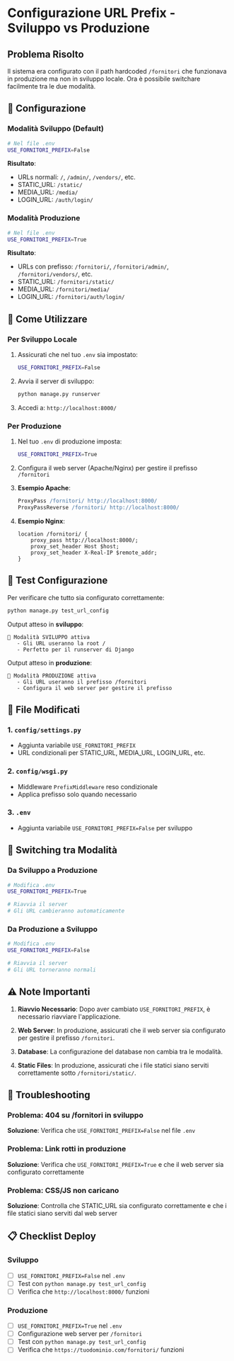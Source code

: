 # Configurazione URL Prefix - Sviluppo vs Produzione

## Problema Risolto

Il sistema era configurato con il path hardcoded `/fornitori` che funzionava in produzione ma non in sviluppo locale. Ora è possibile switchare facilmente tra le due modalità.

## 🔧 Configurazione

### Modalità Sviluppo (Default)
```bash
# Nel file .env
USE_FORNITORI_PREFIX=False
```

**Risultato**:
- URLs normali: `/`, `/admin/`, `/vendors/`, etc.
- STATIC_URL: `/static/`
- MEDIA_URL: `/media/`
- LOGIN_URL: `/auth/login/`

### Modalità Produzione
```bash  
# Nel file .env
USE_FORNITORI_PREFIX=True
```

**Risultato**:
- URLs con prefisso: `/fornitori/`, `/fornitori/admin/`, `/fornitori/vendors/`, etc.
- STATIC_URL: `/fornitori/static/`
- MEDIA_URL: `/fornitori/media/`
- LOGIN_URL: `/fornitori/auth/login/`

## 🚀 Come Utilizzare

### Per Sviluppo Locale
1. Assicurati che nel tuo `.env` sia impostato:
   ```bash
   USE_FORNITORI_PREFIX=False
   ```

2. Avvia il server di sviluppo:
   ```bash
   python manage.py runserver
   ```

3. Accedi a: `http://localhost:8000/`

### Per Produzione
1. Nel tuo `.env` di produzione imposta:
   ```bash
   USE_FORNITORI_PREFIX=True
   ```

2. Configura il web server (Apache/Nginx) per gestire il prefisso `/fornitori`

3. **Esempio Apache**:
   ```apache
   ProxyPass /fornitori/ http://localhost:8000/
   ProxyPassReverse /fornitori/ http://localhost:8000/
   ```

4. **Esempio Nginx**:
   ```nginx
   location /fornitori/ {
       proxy_pass http://localhost:8000/;
       proxy_set_header Host $host;
       proxy_set_header X-Real-IP $remote_addr;
   }
   ```

## 🧪 Test Configurazione

Per verificare che tutto sia configurato correttamente:

```bash
python manage.py test_url_config
```

Output atteso in **sviluppo**:
```
🚀 Modalità SVILUPPO attiva
   - Gli URL useranno la root /
   - Perfetto per il runserver di Django
```

Output atteso in **produzione**:
```
🔧 Modalità PRODUZIONE attiva
   - Gli URL useranno il prefisso /fornitori
   - Configura il web server per gestire il prefisso
```

## 📝 File Modificati

### 1. `config/settings.py`
- Aggiunta variabile `USE_FORNITORI_PREFIX`
- URL condizionali per STATIC_URL, MEDIA_URL, LOGIN_URL, etc.

### 2. `config/wsgi.py`
- Middleware `PrefixMiddleware` reso condizionale
- Applica prefisso solo quando necessario

### 3. `.env`
- Aggiunta variabile `USE_FORNITORI_PREFIX=False` per sviluppo

## 🔄 Switching tra Modalità

### Da Sviluppo a Produzione
```bash
# Modifica .env
USE_FORNITORI_PREFIX=True

# Riavvia il server
# Gli URL cambieranno automaticamente
```

### Da Produzione a Sviluppo
```bash
# Modifica .env  
USE_FORNITORI_PREFIX=False

# Riavvia il server
# Gli URL torneranno normali
```

## ⚠️ Note Importanti

1. **Riavvio Necessario**: Dopo aver cambiato `USE_FORNITORI_PREFIX`, è necessario riavviare l'applicazione.

2. **Web Server**: In produzione, assicurati che il web server sia configurato per gestire il prefisso `/fornitori`.

3. **Database**: La configurazione del database non cambia tra le modalità.

4. **Static Files**: In produzione, assicurati che i file statici siano serviti correttamente sotto `/fornitori/static/`.

## 🐛 Troubleshooting

### Problema: 404 su /fornitori in sviluppo
**Soluzione**: Verifica che `USE_FORNITORI_PREFIX=False` nel file `.env`

### Problema: Link rotti in produzione
**Soluzione**: Verifica che `USE_FORNITORI_PREFIX=True` e che il web server sia configurato correttamente

### Problema: CSS/JS non caricano
**Soluzione**: Controlla che STATIC_URL sia configurato correttamente e che i file statici siano serviti dal web server

## 📋 Checklist Deploy

### Sviluppo
- [ ] `USE_FORNITORI_PREFIX=False` nel `.env`
- [ ] Test con `python manage.py test_url_config`
- [ ] Verifica che `http://localhost:8000/` funzioni

### Produzione  
- [ ] `USE_FORNITORI_PREFIX=True` nel `.env`
- [ ] Configurazione web server per `/fornitori`
- [ ] Test con `python manage.py test_url_config` 
- [ ] Verifica che `https://tuodominio.com/fornitori/` funzioni